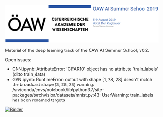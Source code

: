 ![OeAW AI Summer School](header_summerschool.png)

Material of the deep learning track of the ÖAW AI Summer School, v0.2.

Open issues:
 * CNN.ipynb: AttributeError: 'CIFAR10' object has no attribute 'train_labels' (ditto train_data)
 * GAN.ipynb: RuntimeError: output with shape [1, 28, 28] doesn't match the broadcast shape [3, 28, 28]
   warning: /srv/conda/envs/notebook/lib/python3.7/site-packages/torchvision/datasets/mnist.py:43: UserWarning: train_labels has been renamed targets

[![Binder](https://mybinder.org/badge_logo.svg)](https://mybinder.org/v2/gh/WolfgangWaltenberger/oeawai/master)
